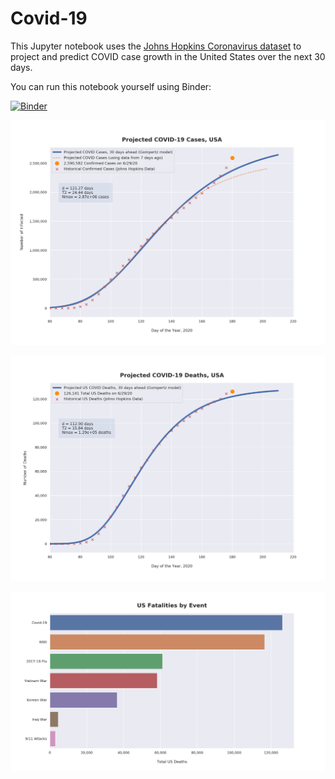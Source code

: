 # Covid-19

This Jupyter notebook uses the [Johns Hopkins Coronavirus dataset](https://github.com/CSSEGISandData/COVID-19/blob/master/README.md) to project and predict COVID case growth in the United States over the next 30 days.

You can run this notebook yourself using Binder:

[![Binder](https://mybinder.org/badge_logo.svg)](https://mybinder.org/v2/gh/bws428/covid-19/master?filepath=covid-projections.nbconvert.ipynb)

![Projected Cases plot](https://raw.githubusercontent.com/bws428/covid-19/master/charts/covid-6.29.20.png)

![Projected Deaths plot](https://raw.githubusercontent.com/bws428/covid-19/master/charts/covid-deaths-6.29.20.png)

![Casualties plot](https://raw.githubusercontent.com/bws428/covid-19/master/charts/casualties.png)

